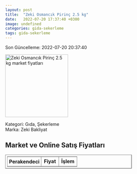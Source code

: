 ```yaml
---
layout: post
title:  "Zeki Osmancık Pirinç 2.5 kg"
date:   2022-07-20 17:37:40 +0300
image: undefined
categories: gida-sekerleme
tags: gida-sekerleme
---
```


Son Güncelleme: 2022-07-20 20:37:40

<img src="undefined" width="200" alt="Zeki Osmancık Pirinç 2.5 kg market fiyatları" />

Kategori: Gıda, Şekerleme
<br />
Marka: Zeki Bakliyat

<h2>Market ve Online Satış Fiyatları</h2>

<table border="1" style="padding: 5px;width:80%;">
  <tr>
    <td style="padding: 5px;"><strong>Perakendeci</strong></td>
    <td><strong>Fiyat</strong></td>
    <td><strong>İşlem</strong></td>
  </tr>
  
</table>
